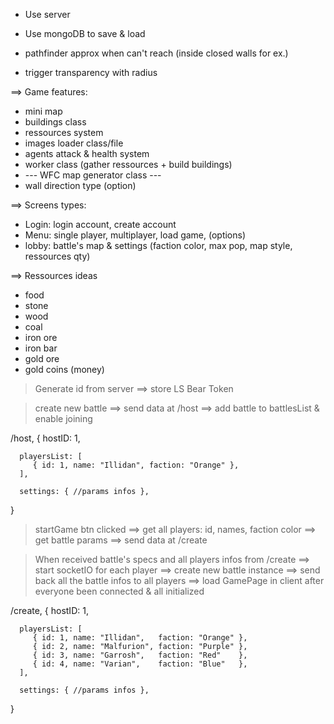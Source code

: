 
   - Use server
   - Use mongoDB to save & load
   
   - pathfinder approx when can't reach (inside closed walls for ex.)
   - trigger transparency with radius


   <!-- Later on -->
   ==> Game features:
   - mini map
   - buildings class
   - ressources system
   - images loader class/file
   - agents attack & health system
   - worker class (gather ressources + build buildings)
   - --- WFC map generator class ---
   - wall direction type (option)


   <!-- Web pages -->
   ==> Screens types:
   - Login: login account, create account
   - Menu:  single player, multiplayer, load game, (options)
   - lobby: battle's map & settings (faction color, max pop, map style, ressources qty)


   <!-- Ressources types -->
   ==> Ressources ideas
   - food
   - stone
   - wood
   - coal
   - iron   ore
   - iron   bar
   - gold   ore
   - gold   coins (money)


<!-- Express -->

   <!-- Login -->
   > Generate id from server
   ==> store LS Bear Token

   <!-- Lobby -->
   > create new battle
   ==> send data at /host
   ==> add battle to battlesList & enable joining

   /host, {
      hostID: 1,

      playersList: [
         { id: 1, name: "Illidan", faction: "Orange" },
      ],
      
      settings: { //params infos },
   }

   <!-- * update all joined players on settings changes -->
   <!-- * Need to add var & data checks in server to verify client's infos -->

   > startGame btn clicked
   ==> get all players: id, names, faction color
   ==> get battle params
   ==> send data at /create

<!-- SocketIO -->

   > When received battle's specs and all players infos from /create
   ==> start socketIO for each player
   ==> create new battle instance
   ==> send back all the battle infos to all players
   ==> load GamePage in client after everyone been connected & all initialized

   <!-- * Need to add var & data checks in server to verify client's infos -->

   /create, {
      hostID: 1,

      playersList: [
         { id: 1, name: "Illidan",   faction: "Orange" },
         { id: 2, name: "Malfurion", faction: "Purple" },
         { id: 3, name: "Garrosh",   faction: "Red"    },
         { id: 4, name: "Varian",    faction: "Blue"   },
      ],
      
      settings: { //params infos },
   }
